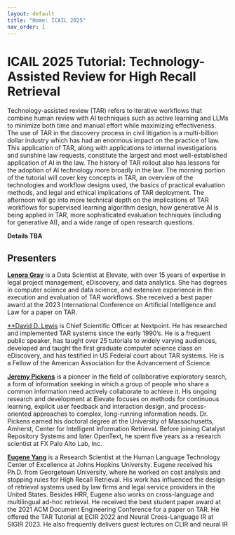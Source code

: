 ```yaml
---
layout: default
title: "Home: ICAIL 2025"
nav_order: 1
---
```


# ICAIL 2025 Tutorial: Technology-Assisted Review for High Recall Retrieval

Technology-assisted review (TAR) refers to iterative workflows that combine human review with AI techniques such as active learning and LLMs to minimize both time and manual effort while maximizing effectiveness. The use of TAR in the discovery process in civil litigation is a multi-billion dollar industry which has had an enormous impact on the practice of law. This application of TAR, along with applications to internal investigations and sunshine law requests, constitute the largest and most well-established application of AI in the law. The history of TAR rollout also has lessons for the adoption of AI technology more broadly in the law. The morning portion of the tutorial will cover key concepts in TAR, an overview of the technologies and workflow designs used, the basics of practical evaluation methods, and legal and ethical implications of TAR deployment. The afternoon will go into more technical depth on the implications of TAR workflows for supervised learning algorithm design, how generative AI is being applied in TAR, more sophisticated evaluation techniques (including for generative AI), and a wide range of open research questions.

**Details TBA**

## Presenters


[**Lenora Gray**](https://www.linkedin.com/in/lenorag/) is a Data Scientist at Elevate, with over 15 years of expertise in legal project management, eDiscovery, and data analytics. She has degrees in computer science and data science, and extensive experience in the execution and evaluation of TAR workflows. She received a best paper award at the 2023 International Conference on Artificial Intelligence and Law for a paper on TAR. 


[**David D. Lewis](https://www.linkedin.com/in/daviddlewis/) is Chief Scientific Officer at Nextpoint.  He has researched and implemented TAR systems since the early 1990’s. He is a frequent public speaker, has taught over 25 tutorials to widely varying audiences, developed and taught the first graduate computer science class on eDiscovery, and has testified in US Federal court about TAR systems. He is a Fellow of the American Association for the Advancement of Science. 


[**Jeremy Pickens**](https://www.linkedin.com/in/jeremy-pickens-4b81bb5/) is a pioneer in the field of collaborative exploratory search, a form of information seeking in which a group of people who share a common information need actively collaborate to achieve it. His ongoing research and development at Elevate focuses on methods for continuous learning, explicit user feedback and interaction design, and process-oriented approaches to complex, long-running information needs. Dr. Pickens earned his doctoral degree at the University of Massachusetts, Amherst, Center for Intelligent Information Retrieval. Before joining Catalyst Repository Systems and later OpenText, he spent five years as a research scientist at FX Palo Alto Lab, Inc. 


[**Eugene Yang**](https://www.eugene.zone/) is a Research Scientist at the Human Language Technology Center of Excellence at Johns Hopkins University. Eugene received his Ph.D. from Georgetown University, where he worked on cost analysis and stopping rules for High Recall Retrieval. His work has influenced the design of retrieval systems used by law firms and legal service providers in the United States. Besides HRR, Eugene also works on cross-language and multilingual ad-hoc retrieval. He received the best student paper award at the 2021 ACM Document Engineering Conference for a paper on TAR. He offered the TAR Tutorial at ECIR 2022 and Neural Cross-Language IR at SIGIR 2023. He also frequently delivers guest lectures on CLIR and neural IR 


